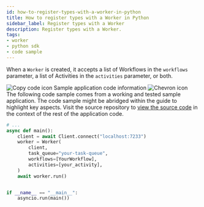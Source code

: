 ```yaml
---
id: how-to-register-types-with-a-worker-in-python
title: How to register types with a Worker in Python
sidebar_label: Register types with a Worker
description: Register types with a Worker.
tags:
- worker
- python sdk
- code sample
---
```


<!-- DO NOT EDIT THIS FILE DIRECTLY.
THIS FILE IS GENERATED from https://github.com/temporalio/documentation-samples-python/blob/replay-tests/your_app/run_worker_dacx.py. -->

When a `Worker` is created, it accepts a list of Workflows in the `workflows` parameter, a list of Activities in the `activities` parameter, or both.

<div class="copycode-notice-container"><div class="copycode-notice"><img data-style="copycode-icon" src="/icons/copycode.png" alt="Copy code icon" /> Sample application code information <img id="i-f9f59adc-7291-4a61-8276-41e6bbb4de91" data-event="clickable-copycode-info" data-style="chevron-icon" src="/icons/chevron.png" alt="Chevron icon" /></div><div id="copycode-info-f9f59adc-7291-4a61-8276-41e6bbb4de91" class="copycode-info">The following code sample comes from a working and tested sample application. The code sample might be abridged within the guide to highlight key aspects. Visit the source repository to <a href="https://github.com/temporalio/documentation-samples-python/blob/replay-tests/your_app/run_worker_dacx.py">view the source code</a> in the context of the rest of the application code.</div></div>

```python
# ...
async def main():
    client = await Client.connect("localhost:7233")
    worker = Worker(
        client,
        task_queue="your-task-queue",
        workflows=[YourWorkflow],
        activities=[your_activity],
    )
    await worker.run()


if __name__ == "__main__":
    asyncio.run(main())
```
